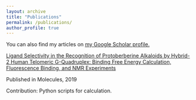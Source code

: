 ```yaml
---
layout: archive
title: "Publications"
permalink: /publications/
author_profile: true
---
```


You can also find my articles on <u><a href="https://scholar.google.com/citations?user=kmLgZRQAAAAJ&hl=en&authuser=2&oi=ao" target="_blank">my Google Scholar profile</a>.</u>

<a href="https://www.mdpi.com/1420-3049/24/8/1574" target="_blank">Ligand Selectivity in the Recognition of Protoberberine Alkaloids by Hybrid-2 Human Telomeric G-Quadruplex: Binding Free Energy Calculation, Fluorescence Binding, and NMR Experiments</a>

Published in Molecules, 2019

Contribution: Python scripts for calculation.


